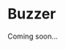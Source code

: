 # Buzzer

Coming soon...

<!-- ![Demo Buzzer](img/demo-buzzer.png)

O seguinte código faz com que o Buzzer emita som por meio segundo e fique em silêncio por meio segundo, e esse loop é repetido indefinidamente. Que tal experimentar deixar o buzzer emitindo som por diferentes períodos de tempo? Ou então, caso queira se aprofundar um pouco, [pesquise sobre como reproduzir notas musicais](https://www.arduino.cc/en/Tutorial/toneMelody). Note que este é praticamente o mesmo código utilizado para o LED, mas o circuito do Buzzer não precisa de resistor.

```arduino
const int buzzer_pin = D0;

void setup()
{
  pinMode(buzzer, OUTPUT);
}

void loop()
{
  digitalWrite(buzzer, HIGH);
  delay(500);
  digitalWrite(buzzer, LOW);
  delay(500);
}
``` -->